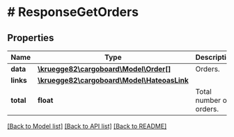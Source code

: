 # # ResponseGetOrders

## Properties

Name | Type | Description | Notes
------------ | ------------- | ------------- | -------------
**data** | [**\kruegge82\cargoboard\Model\Order[]**](Order.md) | Orders. |
**links** | [**\kruegge82\cargoboard\Model\HateoasLink**](HateoasLink.md) |  | [optional]
**total** | **float** | Total number of orders. | [optional]

[[Back to Model list]](../../README.md#models) [[Back to API list]](../../README.md#endpoints) [[Back to README]](../../README.md)
